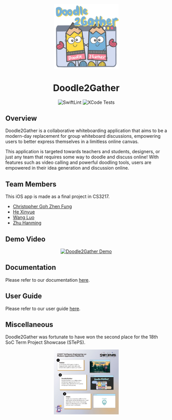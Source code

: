 <!-- markdownlint-disable MD033 MD041 -->
<p align="center"><img src="docs/images/cover.jpg" width="40%"/></p>

<h1 align="center">Doodle2Gather</h1>

<p align="center"><img src="https://github.com/Doodle2Gather/Doodle2Gather/workflows/SwiftLint/badge.svg" alt="SwiftLint" />&nbsp;<img src="https://github.com/Doodle2Gather/Doodle2Gather/workflows/XCode%20Tests/badge.svg" alt="XCode Tests" /></p>

## Overview

Doodle2Gather is a collaborative whiteboarding application that aims to be a modern-day replacement for group whiteboard discussions, empowering users to better express themselves in a limitless online canvas.

This application is targeted towards teachers and students, designers, or just any team that requires some way to doodle and discuss online! With features such as video calling and powerful doodling tools, users are empowered in their idea generation and discussion online.

## Team Members

This iOS app is made as a final project in CS3217.

- [Christopher Goh Zhen Fung](https://github.com/chrisgzf)
- [He Xinyue](https://github.com/eksinyue)
- [Wang Luo](https://github.com/Asthenosphere)
- [Zhu Hanming](https://github.com/zhuhanming)

## Demo Video

<p align="center"><a href="https://youtu.be/5cVotr76mx4"><img width="65%" alt="Doodle2Gather Demo" src="https://img.youtube.com/vi/5cVotr76mx4/maxresdefault.jpg"></img></a></p>

## Documentation

Please refer to our documentation [here](https://docs.google.com/document/d/1YHIeYItLVKq1dylE3xsEbKLenVRUJUBSOCTZXZCkBd4/edit?usp=sharing).

## User Guide

Please refer to our user guide [here](https://docs.google.com/document/d/1__XYLX_i-vQkNeOcdnSmMe0-41bnLUMIobCyPf9YmiM/edit?usp=sharing).

## Miscellaneous

Doodle2Gather was fortunate to have won the second place for the 18th SoC Term Project Showcase (STePS).

<p align="center"><img src="docs/images/steps.jpeg" width="40%"/></p>
